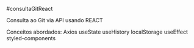 #consultaGitReact

Consulta ao Git via API usando REACT

Conceitos abordados:
  Axios
  useState
  useHistory
  localStorage
  useEffect
  styled-components
